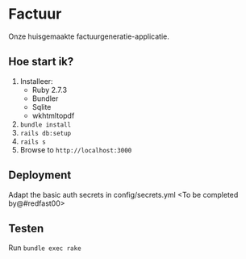 # Factuur

Onze huisgemaakte factuurgeneratie-applicatie.

## Hoe start ik?

1. Installeer:
    - Ruby 2.7.3
    - Bundler
    - Sqlite
    - wkhtmltopdf
2. `bundle install`
4. `rails db:setup`
5. `rails s`
6. Browse to `http://localhost:3000`

## Deployment
Adapt the basic auth secrets in config/secrets.yml
<To be completed by@#redfast00>

## Testen
Run `bundle exec rake`

